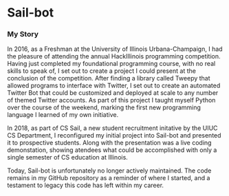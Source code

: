 # Sail-bot

### My Story 

In 2016, as a Freshman at the University of Illinois Urbana-Champaign, I had the pleasure of attending the annual HackIllinois programming competition. 
Having just completed my foundational programming course, with no real skills to speak of, I set out to create a project I could present at the conclusion
of the competition. After finding a library called Tweepy that allowed programs to interface with Twitter, I set out to create an automated Twitter Bot
that could be customized and deployed at scale to any number of themed Twitter accounts. As part of this project I taught myself Python over the course of
the weekend, marking the first new programming language I learned of my own initiative. 

In 2018, as part of CS Sail, a new student recruitment initative by the UIUC CS Department, I reconfigured my initial project into Sail-bot and presented it
to prospective students. Along with the presentation was a live coding demonstation, showing atendees what could be accomplished with only a single semester
of CS education at Illinois. 

Today, Sail-bot is unfortunately no longer actively maintained. The code remains in my GitHub repository as a reminder of where I started, and a testament to legacy
this code has left within my career. 
